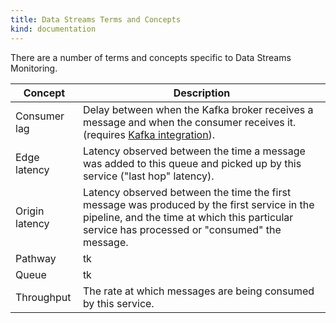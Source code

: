 ```yaml
---
title: Data Streams Terms and Concepts
kind: documentation
---
```


There are a number of terms and concepts specific to Data Streams Monitoring.

| Concept | Description |
| ------- | ----------- |
| Consumer lag | Delay between when the Kafka broker receives a message and when the consumer receives it. (requires [Kafka integration][1]). |
| Edge latency | Latency observed between the time a message was added to this queue and picked up by this service ("last hop" latency). |
| Origin latency | Latency observed between the time the first message was produced by the first service in the pipeline, and the time at which this particular service has processed or "consumed" the message. |
| Pathway | tk |
| Queue | tk |
| Throughput | The rate at which messages are being consumed by this service. |



[1]: https://docs.datadoghq.com/integrations/kafka/?tab=host#kafka-consumer-integration
